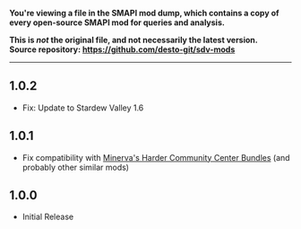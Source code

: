 **You're viewing a file in the SMAPI mod dump, which contains a copy of every open-source SMAPI mod
for queries and analysis.**

**This is _not_ the original file, and not necessarily the latest version.**  
**Source repository: https://github.com/desto-git/sdv-mods**

----

## 1.0.2

- Fix: Update to Stardew Valley 1.6

## 1.0.1

- Fix compatibility with [Minerva's Harder Community Center Bundles](https://www.moddrop.com/stardew-valley/mods/580704)
(and probably other similar mods)

## 1.0.0

- Initial Release